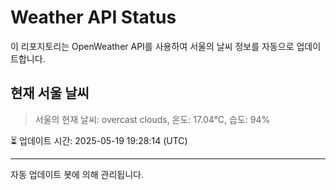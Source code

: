 
# Weather API Status

이 리포지토리는 OpenWeather API를 사용하여 서울의 날씨 정보를 자동으로 업데이트합니다.

## 현재 서울 날씨
> 서울의 현재 날씨: overcast clouds, 온도: 17.04°C, 습도: 94%

⏳ 업데이트 시간: 2025-05-19 19:28:14 (UTC)

---
자동 업데이트 봇에 의해 관리됩니다.
